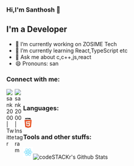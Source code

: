 ### Hi,I'm Santhosh 👋

## I'm a Developer



- 🔭 I’m currently working on ZOSIME Tech
- 🌱 I’m currently learning React,TypeScript etc
- 💬 Ask me about c,c++,js,react
- 😄 Pronouns: san

### Connect with me:

[<img align="left" alt="sank2000 | Twitter" width="22px" src="https://cdn.jsdelivr.net/npm/simple-icons@v3/icons/twitter.svg" />][twitter]
[<img align="left" alt="sank2000 | Instagram" width="22px" src="https://cdn.jsdelivr.net/npm/simple-icons@v3/icons/instagram.svg" />][instagram]

<br />

### Languages:

<img align="left" alt="HTML5" width="26px" src="https://raw.githubusercontent.com/github/explore/80688e429a7d4ef2fca1e82350fe8e3517d3494d/topics/html/html.png" />



<br />

### Tools and other stuffs:

<img align="left" alt="React" width="26px" src="https://raw.githubusercontent.com/github/explore/80688e429a7d4ef2fca1e82350fe8e3517d3494d/topics/react/react.png" />


<br />

<img align="left" alt="codeSTACKr's Github Stats" src="https://github-readme-stats.codestackr.vercel.app/api?username=sank2000&show_icons=true&hide_border=true" />


[twitter]: https://twitter.com/santhoshvelr
[instagram]: https://instagram.com/santhoshvelr

